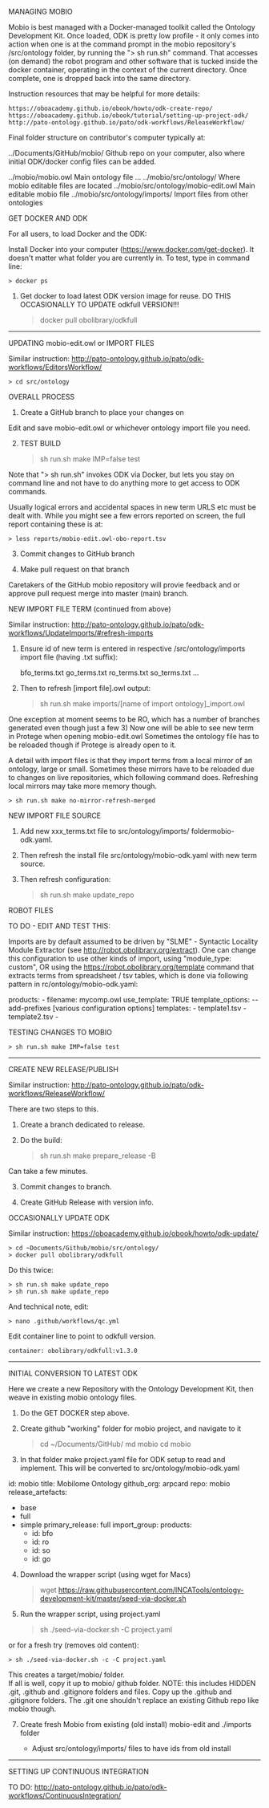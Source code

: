MANAGING MOBIO

Mobio is best managed with a Docker-managed toolkit called the Ontology Development Kit. Once loaded, ODK is pretty low profile - it only comes into action when one is at the command prompt in the mobio repository's /src/ontology folder, by running the "> sh run.sh" command.  That accesses (on demand) the robot program and other software that is tucked inside the docker container, operating in the context of the current directory. Once complete, one is dropped back into the same directory.

Instruction resources that may be helpful for more details: 

	https://oboacademy.github.io/obook/howto/odk-create-repo/
	https://oboacademy.github.io/obook/tutorial/setting-up-project-odk/
	http://pato-ontology.github.io/pato/odk-workflows/ReleaseWorkflow/

Final folder structure on contributor's computer typically at:

../Documents/GitHub/mobio/ 				Github repo on your computer, also where initial ODK/docker config files can be added.

../mobio/mobio.owl 						Main ontology file
   ...
../mobio/src/ontology/					Where mobio editable files are located
../mobio/src/ontology/mobio-edit.owl   	Main editable mobio file
../mobio/src/ontology/imports/			Import files from other ontologies

GET DOCKER AND ODK

For all users, to load Docker and the ODK:

Install Docker into your computer (https://www.docker.com/get-docker). 
It doesn't matter what folder you are currently in. 
To test, type in command line:

	> docker ps

1) Get docker to load latest ODK version image for reuse. 
   DO THIS OCCASIONALLY TO UPDATE odkfull VERSION!!!

	> docker pull obolibrary/odkfull


______________________________________________________________________________
UPDATING mobio-edit.owl or IMPORT FILES

Similar instruction: http://pato-ontology.github.io/pato/odk-workflows/EditorsWorkflow/

	> cd src/ontology

OVERALL PROCESS

1) Create a GitHub branch to place your changes on

Edit and save mobio-edit.owl or whichever ontology import file you need.

2) TEST BUILD

	> sh run.sh make IMP=false test

Note that "> sh run.sh" invokes ODK via Docker, but lets you stay on command line and not have to do anything more to get access to ODK commands.

Usually logical errors and accidental spaces in new term URLS etc must be dealt with. While you might see a few errors reported on screen, the full report containing these is at:

	> less reports/mobio-edit.owl-obo-report.tsv
	
3) Commit changes to GitHub branch

4) Make pull request on that branch

Caretakers of the GitHub mobio repository will provie feedback and or approve pull request merge into master (main) branch.


NEW IMPORT FILE TERM (continued from above)

Similar instruction: http://pato-ontology.github.io/pato/odk-workflows/UpdateImports/#refresh-imports

1) Ensure id of new term is entered in respective /src/ontology/imports import file (having .txt suffix):

	bfo_terms.txt
	go_terms.txt
	ro_terms.txt
	so_terms.txt
	...

2) Then to refresh [import file].owl output:

	> sh run.sh make imports/[name of import ontology]_import.owl
	

One exception at moment seems to be RO, which has a number of branches generated even though just a few 
3) Now one will be able to see new term in Protege when opening mobio-edit.owl  Sometimes the ontology file has to be reloaded though if Protege is already open to it.

A detail with import files is that they import terms from a local mirror of an ontology, large or small.  Sometimes these mirrors have to be reloaded due to changes on live repositories, which following command does. Refreshing local mirrors may take more memory though.

	> sh run.sh make no-mirror-refresh-merged


NEW IMPORT FILE SOURCE

1) Add new xxx_terms.txt file to src/ontology/imports/ foldermobio-odk.yaml.  
2) Then refresh the install file src/ontology/mobio-odk.yaml with new term source.  
3) Then refresh configuration:

	> sh run.sh make update_repo

ROBOT FILES

TO DO - EDIT AND TEST THIS:

Imports are by default assumed to be driven by "SLME" - Syntactic Locality Module Extractor (see http://robot.obolibrary.org/extract).  One can change this configuration to use other kinds of import, using "module_type: custom", OR using the https://robot.obolibrary.org/template command that extracts terms from spreadsheet / tsv tables, which is done via following pattern in rc/ontology/mobio-odk.yaml: 

  products:
    - filename: mycomp.owl
      use_template: TRUE
      template_options: --add-prefixes [various configuration options] 
      templates:
        - template1.tsv
        - template2.tsv
        - 

TESTING CHANGES TO MOBIO

	> sh run.sh make IMP=false test

______________________________________________________________________________
CREATE NEW RELEASE/PUBLISH

Similar instruction: http://pato-ontology.github.io/pato/odk-workflows/ReleaseWorkflow/

There are two steps to this.

1) Create a branch dedicated to release.

2) Do the build:

	> sh run.sh make prepare_release -B

Can take a few minutes.

3) Commit changes to branch.

4) Create GitHub Release with version info.

OCCASIONALLY UPDATE ODK

Similar instruction: https://oboacademy.github.io/obook/howto/odk-update/

	> cd ~Documents/Github/mobio/src/ontology/
	> docker pull obolibrary/odkfull

Do this twice:

	> sh run.sh make update_repo
	> sh run.sh make update_repo

And technical note, edit: 

	> nano .github/workflows/qc.yml

Edit container line to point to odkfull version.

	container: obolibrary/odkfull:v1.3.0


______________________________________________________________________________
INITIAL CONVERSION TO LATEST ODK

Here we create a new Repository with the Ontology Development Kit, then weave in existing mobio ontology files.

1) Do the GET DOCKER step above.

2) Create github "working" folder for mobio project, and navigate to it

	> cd ~/Documents/GitHub/
	> md mobio
	> cd mobio

3) In that folder make project.yaml file for ODK setup to read and implement. This will be converted to src/ontology/mobio-odk.yaml
 
id: mobio
title: Mobilome Ontology
github_org: arpcard
repo: mobio
release_artefacts:
  - base
  - full
  - simple
primary_release: full
import_group:
  products:
    - id: bfo
    - id: ro
    - id: so
    - id: go

4) Download the wrapper script (using wget for Macs)

	> wget https://raw.githubusercontent.com/INCATools/ontology-development-kit/master/seed-via-docker.sh 

5) Run the wrapper script, using project.yaml

	> sh ./seed-via-docker.sh -C project.yaml

or for a fresh try (removes old content):

	> sh ./seed-via-docker.sh -c -C project.yaml

This creates a target/mobio/ folder.  
If all is well, copy it up to mobio/ github folder. 
NOTE: this includes HIDDEN .git, .github and .gitignore folders and files.  Copy up the .github and .gitignore folders.  The .git one shouldn't replace an existing Github repo like mobio though.

7) Create fresh Mobio from existing (old install) mobio-edit and ./imports folder

	- Adjust src/ontology/imports/ files to have ids from old install

______________________________________________________________________________
SETTING UP CONTINUOUS INTEGRATION

TO DO: http://pato-ontology.github.io/pato/odk-workflows/ContinuousIntegration/

